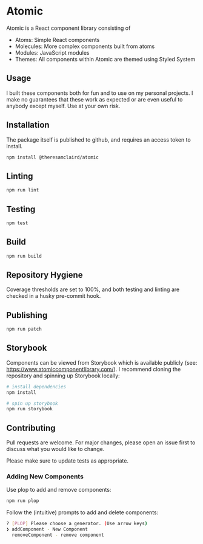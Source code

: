 # Atomic

Atomic is a React component library consisting of

- Atoms: Simple React components
- Molecules: More complex components built from atoms
- Modules: JavaScript modules
- Themes: All components within Atomic are themed using Styled System

## Usage

I built these components both for fun and to use on my personal projects. I make no guarantees that these work as expected or are even useful to anybody except myself. Use at your own risk.

## Installation

The package itself is published to github, and requires an access token to install.

```bash
npm install @theresamclaird/atomic
```

## Linting

```bash
npm run lint
```

## Testing

```bash
npm test
```

## Build

```bash
npm run build
```

## Repository Hygiene

Coverage thresholds are set to 100%, and both testing and linting are checked in a husky pre-commit hook. 

## Publishing

```bash
npm run patch
```

## Storybook

Components can be viewed from Storybook which is available publicly (see: https://www.atomiccomponentlibrary.com/). I recommend cloning the repository and spinning up Storybook locally:

```bash
# install dependencies
npm install

# spin up storybook
npm run storybook
```

## Contributing

Pull requests are welcome. For major changes, please open an issue first
to discuss what you would like to change.

Please make sure to update tests as appropriate.

### Adding New Components

Use plop to add and remove components:

```bash
npm run plop
```

Follow the (intuitive) prompts to add and delete components:

```bash
? [PLOP] Please choose a generator. (Use arrow keys)
❯ addComponent - New Component
  removeComponent - remove component
```
